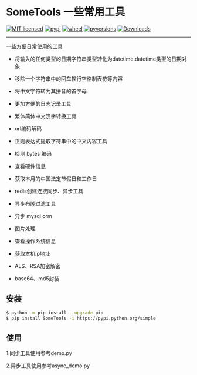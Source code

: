 # SomeTools 一些常用工具

[![MIT licensed](https://img.shields.io/badge/license-MIT-blue.svg?style=plastic)](./LICENSE)
[![pypi](https://img.shields.io/pypi/v/SomeTools.svg?style=plastic)](https://pypi.org/project/SomeTools/)
[![wheel](https://img.shields.io/pypi/wheel/SomeTools.svg?style=plastic)](https://pypi.org/project/SomeTools/)
[![pyversions](https://img.shields.io/pypi/pyversions/SomeTools.svg?style=plastic)](https://pypi.org/project/SomeTools/)
[![Downloads](https://pepy.tech/badge/SomeTools?style=plastic)](https://pepy.tech/badge/SomeTools)

---------------------------------------------

一些方便日常使用的工具

* 将输入的任何类型的日期字符串类型转化为datetime.datetime类型的日期对象
* 移除一个字符串中的回车换行空格制表符等内容
* 将中文字符转为其拼音的首字母
* 更加方便的日志记录工具
* 繁体简体中文汉字转换工具
* url编码解码
* 正则表达式提取字符串中的中文内容工具
* 检测 bytes 编码
* 查看硬件信息
* 获取本月的中国法定节假日和工作日

* redis创建连接同步、异步工具
* 异步布隆过滤工具
* 异步 mysql orm
* 图片处理
* 查看操作系统信息
* 获取本机ip地址
* AES、RSA加密解密
* base64、md5封装

## 安装

``` bash
$ python -m pip install --upgrade pip
$ pip install SomeTools -i https://pypi.python.org/simple
```


## 使用

1.同步工具使用参考demo.py

2.异步工具使用参考async_demo.py

